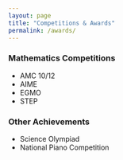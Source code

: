 ```yaml
---
layout: page
title: "Competitions & Awards"
permalink: /awards/
---
```


### Mathematics Competitions
- AMC 10/12
- AIME
- EGMO
- STEP

### Other Achievements
- Science Olympiad
- National Piano Competition
